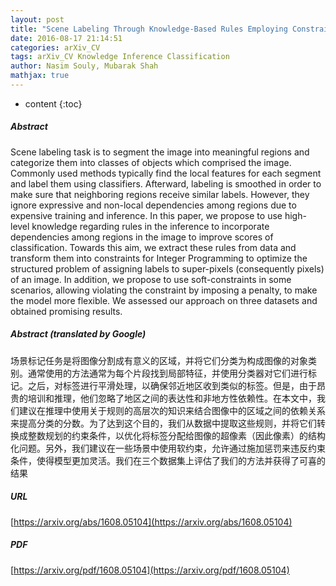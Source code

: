 ```yaml
---
layout: post
title: "Scene Labeling Through Knowledge-Based Rules Employing Constrained Integer Linear Programing"
date: 2016-08-17 21:14:51
categories: arXiv_CV
tags: arXiv_CV Knowledge Inference Classification
author: Nasim Souly, Mubarak Shah
mathjax: true
---
```


* content
{:toc}

##### Abstract
Scene labeling task is to segment the image into meaningful regions and categorize them into classes of objects which comprised the image. Commonly used methods typically find the local features for each segment and label them using classifiers. Afterward, labeling is smoothed in order to make sure that neighboring regions receive similar labels. However, they ignore expressive and non-local dependencies among regions due to expensive training and inference. In this paper, we propose to use high-level knowledge regarding rules in the inference to incorporate dependencies among regions in the image to improve scores of classification. Towards this aim, we extract these rules from data and transform them into constraints for Integer Programming to optimize the structured problem of assigning labels to super-pixels (consequently pixels) of an image. In addition, we propose to use soft-constraints in some scenarios, allowing violating the constraint by imposing a penalty, to make the model more flexible. We assessed our approach on three datasets and obtained promising results.

##### Abstract (translated by Google)
场景标记任务是将图像分割成有意义的区域，并将它们分类为构成图像的对象类别。通常使用的方法通常为每个片段找到局部特征，并使用分类器对它们进行标记。之后，对标签进行平滑处理，以确保邻近地区收到类似的标签。但是，由于昂贵的培训和推理，他们忽略了地区之间的表达性和非地方性依赖性。在本文中，我们建议在推理中使用关于规则的高层次的知识来结合图像中的区域之间的依赖关系来提高分类的分数。为了达到这个目的，我们从数据中提取这些规则，并将它们转换成整数规划的约束条件，以优化将标签分配给图像的超像素（因此像素）的结构化问题。另外，我们建议在一些场景中使用软约束，允许通过施加惩罚来违反约束条件，使得模型更加灵活。我们在三个数据集上评估了我们的方法并获得了可喜的结果

##### URL
[https://arxiv.org/abs/1608.05104](https://arxiv.org/abs/1608.05104)

##### PDF
[https://arxiv.org/pdf/1608.05104](https://arxiv.org/pdf/1608.05104)

